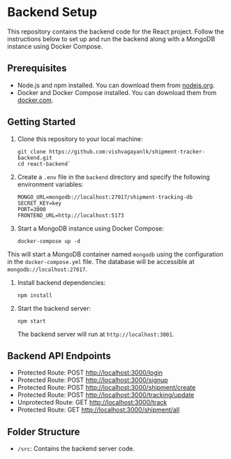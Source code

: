 # Backend Setup

This repository contains the backend code for the React project. Follow the instructions below to set up and run the backend along with a MongoDB instance using Docker Compose.

## Prerequisites

- Node.js and npm installed. You can download them from [nodejs.org](https://nodejs.org/).
- Docker and Docker Compose installed. You can download them from [docker.com](https://www.docker.com/).

## Getting Started

1. Clone this repository to your local machine:

   ```
   git clone https://github.com:vishvagayanlk/shipment-tracker-backend.git
   cd react-backend`

   ```

2. Create a `.env` file in the `backend` directory and specify the following environment variables:
   ```
   MONGO_URL=mongodb://localhost:27017/shipment-tracking-db
   SECRET_KEY=key
   PORT=3000
   FRONTEND_URL=http://localhost:5173
   ```
3. Start a MongoDB instance using Docker Compose:

   ```
   docker-compose up -d
   ```

This will start a MongoDB container named `mongodb` using the configuration in the `docker-compose.yml` file. The database will be accessible at `mongodb://localhost:27017`.

1. Install backend dependencies:

   ```
   npm install
   ```

1. Start the backend server:

   ```
   npm start
   ```

   The backend server will run at `http://localhost:3001`.

## Backend API Endpoints

- Protected Route: POST <http://localhost:3000/login>
- Protected Route: POST <http://localhost:3000/signup>
- Protected Route: POST <http://localhost:3000/shipment/create>
- Protected Route: POST <http://localhost:3000/tracking/update>
- Unprotected Route: GET <http://localhost:3000/track>
- Protected Route: GET <http://localhost:3000/shipment/all>

## Folder Structure

- `/src`: Contains the backend server code.
